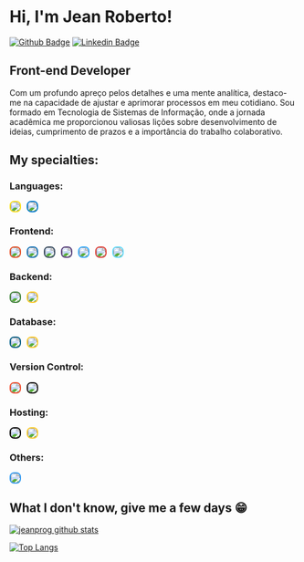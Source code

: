 # Hi, I'm Jean Roberto!

[![Github Badge](https://img.shields.io/badge/-Github-000?style=flat-square&logo=Github&logoColor=white&link=https://github.com/jeanprog)](https://github.com/jeanprog)
[![Linkedin Badge](https://img.shields.io/badge/-LinkedIn-blue?style=flat-square&logo=Linkedin&logoColor=white&link=https://www.linkedin.com/in/jean-roberto-184766203/)](https://www.linkedin.com/in/jean-roberto-184766203/)



## Front-end Developer
Com um profundo apreço pelos detalhes e uma mente analítica, destaco-me na capacidade de ajustar e aprimorar processos em meu cotidiano. Sou formado em Tecnologia de Sistemas de Informação, onde a jornada acadêmica me proporcionou valiosas lições sobre desenvolvimento de ideias, cumprimento de prazos e a importância do trabalho colaborativo.

## My specialties:

### Languages: 
<div style="display: flex; gap: 10px; flex-wrap: wrap;">
  <img src="https://img.shields.io/badge/javascript%20-%23323330.svg?&style=for-the-badge&logo=javascript&logoColor=%23F7DF1E" style="border: 2px solid #f7df1e; border-radius: 8px;"/>
  <img src="https://img.shields.io/badge/typescript%20-%233178C6.svg?&style=for-the-badge&logo=typescript&logoColor=white" style="border: 2px solid #007acc; border-radius: 8px;"/>
</div>

### Frontend: 
<div style="display: flex; gap: 10px; flex-wrap: wrap;">
  <img src="https://img.shields.io/badge/HTML5-E34F26?style=for-the-badge&logo=html5&logoColor=white" style="border: 2px solid #e34f26; border-radius: 8px;"/> 
  <img src="https://img.shields.io/badge/css3%20-%231572B6.svg?&style=for-the-badge&logo=css3&logoColor=white" style="border: 2px solid #1572b6; border-radius: 8px;"/> 
  <img src="https://img.shields.io/badge/Vue.js-35495E?style=for-the-badge&logo=vuedotjs&logoColor=4FC08D" style="border: 2px solid #35495e; border-radius: 8px;"/> 
  <img src="https://img.shields.io/badge/Bootstrap-563D7C?style=for-the-badge&logo=bootstrap&logoColor=white" style="border: 2px solid #563d7c; border-radius: 8px;"/> 
  <img src="https://img.shields.io/badge/Adobe%20Photoshop-31A8FF?style=for-the-badge&logo=Adobe%20Photoshop&logoColor=black" style="border: 2px solid #31a8ff; border-radius: 8px;"/> 
  <img src="https://img.shields.io/badge/Angular-DD0031?style=for-the-badge&logo=angular&logoColor=white" style="border: 2px solid #e03e36; border-radius: 8px;"/> 
  <img src="https://img.shields.io/badge/React-61DAFB?style=for-the-badge&logo=react&logoColor=black" style="border: 2px solid #61DAFB; border-radius: 8px;"/>
</div>

### Backend: 
<div style="display: flex; gap: 10px; flex-wrap: wrap;">
  <img src="https://img.shields.io/badge/node.js%20-%2343853D.svg?&style=for-the-badge&logo=node.js&logoColor=white" style="border: 2px solid #43853d; border-radius: 8px;"/> 
  <img src="https://img.shields.io/badge/firebase-ffca28?style=for-the-badge&logo=firebase&logoColor=black" style="border: 2px solid #ffca28; border-radius: 8px;"/> 
</div>

### Database: 
<div style="display: flex; gap: 10px; flex-wrap: wrap;">
  <img src="https://img.shields.io/badge/MySQL-005C84?style=for-the-badge&logo=mysql&logoColor=white" style="border: 2px solid #005c84; border-radius: 8px;"/> 
  <img src="https://img.shields.io/badge/firebase-ffca28?style=for-the-badge&logo=firebase&logoColor=black" style="border: 2px solid #ffca28; border-radius: 8px;"/>  
</div>

### Version Control: 
<div style="display: flex; gap: 10px; flex-wrap: wrap;">
  <img src="https://img.shields.io/badge/git%20-F05032.svg?&style=for-the-badge&logo=git&logoColor=white" style="border: 2px solid #f05032; border-radius: 8px;"/> 
  <img src="https://img.shields.io/badge/github%20-%23121011.svg?&style=for-the-badge&logo=github&logoColor=white" style="border: 2px solid #121011; border-radius: 8px;"/>
</div>

### Hosting: 
<div style="display: flex; gap: 10px; flex-wrap: wrap;">
  <img src="https://img.shields.io/badge/vercel%20-%23000000.svg?&style=for-the-badge&logo=vercel&logoColor=white" style="border: 2px solid #000000; border-radius: 8px;"/> 
  <img src="https://img.shields.io/badge/firebase-ffca28?style=for-the-badge&logo=firebase&logoColor=black" style="border: 2px solid #ffca28; border-radius: 8px;"/> 
</div>

### Others: 
<div style="display: flex; gap: 10px; flex-wrap: wrap;">
  <img src="https://img.shields.io/badge/Font_Awesome-339AF0?style=for-the-badge&logo=fontawesome&logoColor=white" style="border: 2px solid #339af0; border-radius: 8px;"/>
</div>

## What I don't know, give me a few days 😁

[![jeanprog github stats](https://github-readme-stats.vercel.app/api?username=jeanprog&show_icons=true&title_color=fff&icon_color=37aaff&text_color=f8f8f2&bg_color=171c24&count_private=true)](https://github.com/jeanprog)

[![Top Langs](https://github-readme-stats.vercel.app/api/top-langs/?username=jeanprog&layout=compact&title_color=fff&text_color=f8f8f2&hide=java&bg_color=171c24)](https://github.com/jeanprog)
